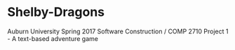 # Shelby-Dragons
Auburn University Spring 2017 Software Construction / COMP 2710
Project 1 - A text-based adventure game
